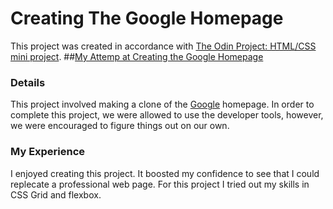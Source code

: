 # Creating The Google Homepage

This project was created in accordance with [The Odin Project: HTML/CSS mini project](https://www.theodinproject.com/courses/web-development-101/lessons/html-css).
##[My Attemp at Creating the Google Homepage](https://tayyebashoaib.github.io/google-homepage/)

### Details

This project involved making a clone of the [Google](https://www.google.com) homepage.
In order to complete this project, we were allowed to use the developer tools, however, we were encouraged to figure things out on our own.

### My Experience

I enjoyed creating this project. It boosted my confidence to see that I could replecate a professional web page. For this project I tried out my skills in CSS Grid and flexbox.

